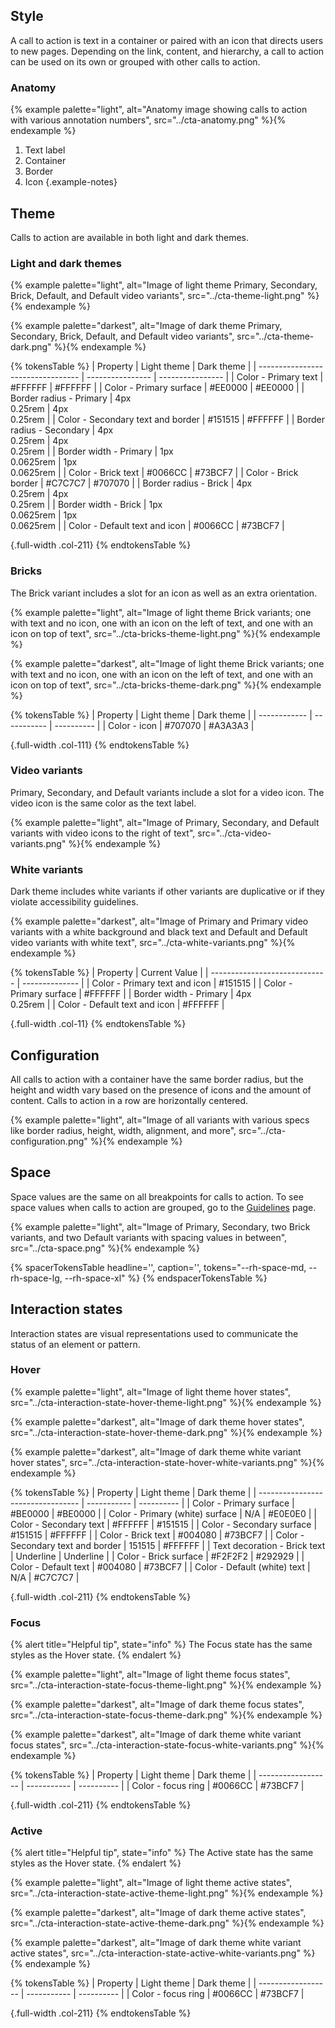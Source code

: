 ## Style

A call to action is text in a container or paired with an icon that directs users to new pages. Depending on the link, content, and hierarchy, a call to action can be used on its own or grouped with other calls to action.

### Anatomy

{% example palette="light",
            alt="Anatomy image showing calls to action with various annotation numbers",
            src="../cta-anatomy.png" %}{% endexample %}

1. Text label
2. Container
3. Border
4. Icon
{.example-notes}

## Theme

Calls to action are available in both light and dark themes.

### Light and dark themes

{% example palette="light",
            alt="Image of light theme Primary, Secondary, Brick, Default, and Default video variants",
            src="../cta-theme-light.png" %}{% endexample %}

{% example palette="darkest",
            alt="Image of dark theme Primary, Secondary, Brick, Default, and Default video variants",
            src="../cta-theme-dark.png" %}{% endexample %}

{% tokensTable %}
| Property                          | Light theme      | Dark theme       |
| --------------------------------- | ---------------- | ---------------- |
| Color - Primary text              | #FFFFFF          | #FFFFFF          |
| Color - Primary surface           | #EE0000          | #EE0000          |
| Border radius - Primary           | 4px<br>0.25rem   | 4px<br>0.25rem   |
| Color - Secondary text and border | #151515          | #FFFFFF          |
| Border radius - Secondary         | 4px<br>0.25rem   | 4px<br>0.25rem   |
| Border width - Primary            | 1px<br>0.0625rem | 1px<br>0.0625rem |
| Color - Brick text                | #0066CC          | #73BCF7          |
| Color - Brick border              | #C7C7C7          | #707070          |
| Border radius - Brick             | 4px<br>0.25rem   | 4px<br>0.25rem   |
| Border width - Brick              | 1px<br>0.0625rem | 1px<br>0.0625rem |
| Color - Default text and icon     | #0066CC          | #73BCF7          |

{.full-width .col-211}
{% endtokensTable %}

### Bricks

The Brick variant includes a slot for an icon as well as an extra orientation.

{% example palette="light",
            alt="Image of light theme Brick variants; one with text and no icon, one with an icon on the left of text, and one with an icon on top of text",
            src="../cta-bricks-theme-light.png" %}{% endexample %}

{% example palette="darkest",
            alt="Image of light theme Brick variants; one with text and no icon, one with an icon on the left of text, and one with an icon on top of text",
            src="../cta-bricks-theme-dark.png" %}{% endexample %}

{% tokensTable %}
| Property     | Light theme | Dark theme |
| ------------ | ----------- | ---------- |
| Color - icon | #707070     | #A3A3A3    |

{.full-width .col-111}
{% endtokensTable %}

### Video variants

Primary, Secondary, and Default variants include a slot for a video icon. The video icon is the same color as the text label.

{% example palette="light",
            alt="Image of Primary, Secondary, and Default variants with video icons to the right of text",
            src="../cta-video-variants.png" %}{% endexample %}

### White variants

Dark theme includes white variants if other variants are duplicative or if they violate accessibility guidelines.

{% example palette="darkest",
            alt="Image of Primary and Primary video variants with a white background and black text and Default and Default video variants with white text",
            src="../cta-white-variants.png" %}{% endexample %}

{% tokensTable %}
| Property                      | Current Value  |
| ----------------------------- | -------------- |
| Color - Primary text and icon | #151515        |
| Color - Primary surface       | #FFFFFF        |
| Border width - Primary        | 4px<br>0.25rem |
| Color - Default text and icon | #FFFFFF        |

{.full-width .col-11}
{% endtokensTable %}

## Configuration

All calls to action with a container have the same border radius, but the height and width vary based on the presence of icons and the amount of content. Calls to action in a row are horizontally centered.

{% example palette="light",
            alt="Image of all variants with various specs like border radius, height, width, alignment, and more",
            src="../cta-configuration.png" %}{% endexample %}

## Space

Space values are the same on all breakpoints for calls to action. To see space values when calls to action are grouped, go to the [Guidelines](/elements/call-to-action/guidelines/) page.

{% example palette="light",
            alt="Image of Primary, Secondary, two Brick variants, and two Default variants with spacing values in between",
            src="../cta-space.png" %}{% endexample %}

{% spacerTokensTable 
    headline='',
    caption='',
    tokens="--rh-space-md, --rh-space-lg, --rh-space-xl" %}
{% endspacerTokensTable %}

## Interaction states

Interaction states are visual representations used to communicate the status of an element or pattern.

### Hover

{% example palette="light",
            alt="Image of light theme hover states",
            src="../cta-interaction-state-hover-theme-light.png" %}{% endexample %}

{% example palette="darkest",
            alt="Image of dark theme hover states",
            src="../cta-interaction-state-hover-theme-dark.png" %}{% endexample %}

{% example palette="darkest",
            alt="Image of dark theme white variant hover states",
            src="../cta-interaction-state-hover-white-variants.png" %}{% endexample %}

{% tokensTable %}
| Property                          | Light theme | Dark theme |
| --------------------------------- | ----------- | ---------- |
| Color - Primary surface           | #BE0000     | #BE0000    |
| Color - Primary (white) surface   | N/A         | #E0E0E0    |
| Color - Secondary text            | #FFFFFF     | #151515    |
| Color - Secondary surface         | #151515     | #FFFFFF    |
| Color - Brick text                | #004080     | #73BCF7    |
| Color - Secondary text and border | 151515      | #FFFFFF    |
| Text decoration - Brick text      | Underline   | Underline  |
| Color - Brick surface             | #F2F2F2     | #292929    |
| Color - Default text              | #004080     | #73BCF7    |
| Color - Default (white) text      | N/A         | #C7C7C7    |

{.full-width .col-211}
{% endtokensTable %}

### Focus

{% alert title="Helpful tip", state="info" %}
The Focus state has the same styles as the Hover state.
{% endalert %}

{% example palette="light",
            alt="Image of light theme focus states",
            src="../cta-interaction-state-focus-theme-light.png" %}{% endexample %}

{% example palette="darkest",
            alt="Image of dark theme focus states",
            src="../cta-interaction-state-focus-theme-dark.png" %}{% endexample %}

{% example palette="darkest",
            alt="Image of dark theme white variant focus states",
            src="../cta-interaction-state-focus-white-variants.png" %}{% endexample %}

{% tokensTable %}
| Property           | Light theme | Dark theme |
| ------------------ | ----------- | ---------- |
| Color - focus ring | #0066CC     | #73BCF7    |

{.full-width .col-211}
{% endtokensTable %}

### Active

{% alert title="Helpful tip", state="info" %}
The Active state has the same styles as the Hover state.
{% endalert %}

{% example palette="light",
            alt="Image of light theme active states",
            src="../cta-interaction-state-active-theme-light.png" %}{% endexample %}

{% example palette="darkest",
            alt="Image of dark theme active states",
            src="../cta-interaction-state-active-theme-dark.png" %}{% endexample %}

{% example palette="darkest",
            alt="Image of dark theme white variant active states",
            src="../cta-interaction-state-active-white-variants.png" %}{% endexample %}

{% tokensTable %}
| Property           | Light theme | Dark theme |
| ------------------ | ----------- | ---------- |
| Color - focus ring | #0066CC     | #73BCF7    |

{.full-width .col-211}
{% endtokensTable %}
